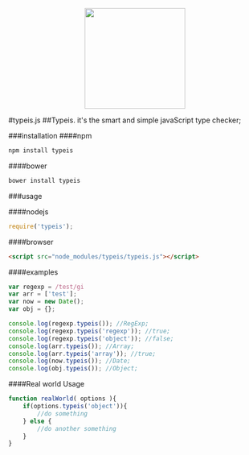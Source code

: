 <p align="center"><a href="https://typeis.github.io/" target="_blank"><img width="200"src="https://typeis.github.io/typeis.png"></a></p>

#typeis.js
##Typeis. it's the smart and simple javaScript type checker;

###installation
####npm
```javascript
npm install typeis
```
####bower
```javascript
bower install typeis
```
###usage

####nodejs
```javascript
require('typeis');
```
####browser
```html
<script src="node_modules/typeis/typeis.js"></script>
```
####examples
```javascript
var regexp = /test/gi
var arr = ['test'];
var now = new Date();
var obj = {};

console.log(regexp.typeis()); //RegExp;
console.log(regexp.typeis('regexp')); //true;
console.log(regexp.typeis('object')); //false;
console.log(arr.typeis()); //Array;
console.log(arr.typeis('array')); //true;
console.log(now.typeis()); //Date;
console.log(obj.typeis()); //Object;
```

####Real world Usage

```javascript 
function realWorld( options ){
    if(options.typeis('object')){
        //do something
    } else {
        //do another something
    }
}
```
